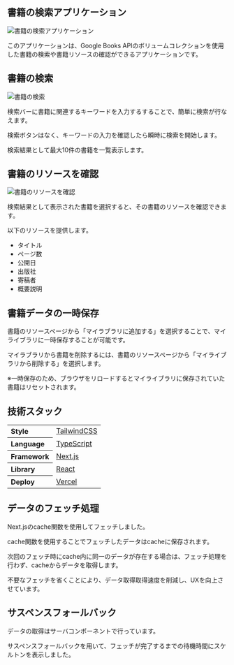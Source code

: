 ## 書籍の検索アプリケーション

![書籍の検索アプリケーション](https://github.com/daxchx/book-search/assets/149696768/83f8b1ec-4499-48a7-b8e9-6ac5713d5552)

このアプリケーションは、Google Books APIのボリュームコレクションを使用した書籍の検索や書籍リソースの確認ができるアプリケーションです。

## 書籍の検索

![書籍の検索](https://github.com/daxchx/book-search/assets/149696768/81c8d007-5807-45dc-b048-cb2747c262be)

検索バーに書籍に関連するキーワードを入力するすることで、簡単に検索が行なえます。

検索ボタンはなく、キーワードの入力を確認したら瞬時に検索を開始します。

検索結果として最大10件の書籍を一覧表示します。

## 書籍のリソースを確認

![書籍のリソースを確認](https://github.com/daxchx/book-search/assets/149696768/338054f8-4b1b-4ee6-81d2-0c8e42ac45d0)

検索結果として表示された書籍を選択すると、その書籍のリソースを確認できます。

以下のリソースを提供します。

- タイトル
- ページ数
- 公開日
- 出版社
- 寄稿者
- 概要説明

## 書籍データの一時保存

書籍のリソースページから「マイラブラリに追加する」を選択することで、マイライブラリに一時保存することが可能です。

マイラブラリから書籍を削除するには、書籍のリソースページから「マイライブラリから削除する」を選択します。

※一時保存のため、ブラウザをリロードするとマイライブラリに保存されていた書籍はリセットされます。

## 技術スタック

<table>
  <tr align="left">
    <th>Style</th>
    <td><a href="https://tailwindcss.com/">TailwindCSS</a></td>
  </tr>
  <tr align="left">
    <th>Language</th>
    <td><a href="https://www.typescriptlang.org/">TypeScript</a></td>
  </tr>
  <tr align="left">
    <th>Framework</th>
    <td><a href="https://nextjs.org/">Next.js</a></td>
  </tr>
  <tr align="left">
    <th>Library</th>
    <td><a href="https://ja.react.dev/">React</a></td>
  </tr>
  <tr align="left">
    <th>Deploy</th>
    <td><a href="https://vercel.com/">Vercel</a></td>
  </tr>
</table>

## データのフェッチ処理

Next.jsのcache関数を使用してフェッチしました。

cache関数を使用することでフェッチしたデータはcacheに保存されます。

次回のフェッチ時にcache内に同一のデータが存在する場合は、フェッチ処理を行わず、cacheからデータを取得します。

不要なフェッチを省くことにより、データ取得取得速度を削減し、UXを向上させています。

## サスペンスフォールバック

データの取得はサーバコンポーネントで行っています。

サスペンスフォールバックを用いて、フェッチが完了するまでの待機時間にスケルトンを表示しました。
